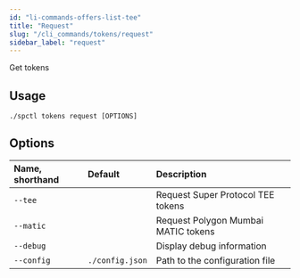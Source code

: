 ```yaml
---
id: "li-commands-offers-list-tee"
title: "Request"
slug: "/cli_commands/tokens/request"
sidebar_label: "request"
---
```


Get tokens

## Usage

```
./spctl tokens request [OPTIONS]
```

## Options

| **Name, shorthand** | **Default**     | **Description**                     |
|:--------------------|:----------------|:------------------------------------|
| `--tee`             |                 | Request Super Protocol TEE tokens   |
| `--matic`           |                 | Request Polygon Mumbai MATIC tokens |
| `--debug`           |                 | Display debug information              |
| `--config`          | `./config.json` | Path to the configuration file     |
